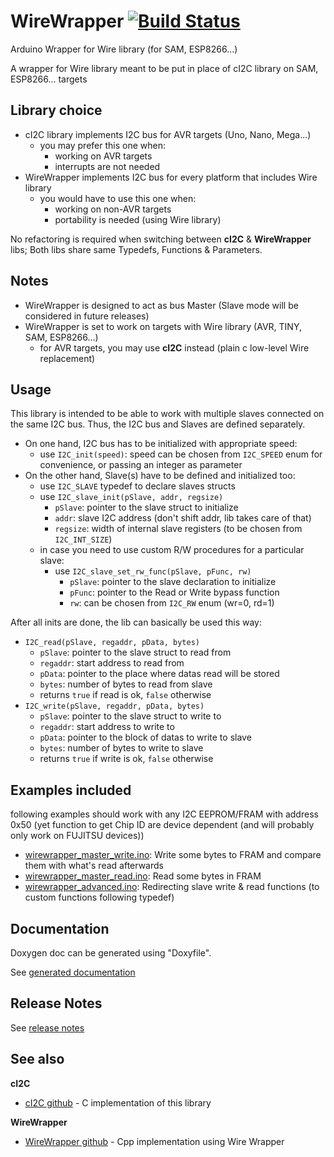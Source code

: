 # WireWrapper [![Build Status](https://travis-ci.com/SMFSW/WireWrapper.svg?branch=master)](https://travis-ci.com/SMFSW/WireWrapper)

Arduino Wrapper for Wire library (for SAM, ESP8266...)

A wrapper for Wire library meant to be put in place of cI2C library on SAM, ESP8266... targets

## Library choice

* cI2C library implements I2C bus for AVR targets (Uno, Nano, Mega...)
  * you may prefer this one when:
    * working on AVR targets
    * interrupts are not needed
* WireWrapper implements I2C bus for every platform that includes Wire library
  * you would have to use this one when:
    * working on non-AVR targets
    * portability is needed (using Wire library)

No refactoring is required when switching between **cI2C** & **WireWrapper** libs;
Both libs share same Typedefs, Functions & Parameters.

## Notes

* WireWrapper is designed to act as bus Master (Slave mode will be considered in future releases)
* WireWrapper is set to work on targets with Wire library (AVR, TINY, SAM, ESP8266...)
  * for AVR targets, you may use **cI2C** instead (plain c low-level Wire replacement)

## Usage

This library is intended to be able to work with multiple slaves connected on the same I2C bus.
Thus, the I2C bus and Slaves are defined separately.

* On one hand, I2C bus has to be initialized with appropriate speed:
  * use `I2C_init(speed)`: speed can be chosen from `I2C_SPEED` enum for convenience, or passing an integer as parameter
* On the other hand, Slave(s) have to be defined and initialized too:
  * use `I2C_SLAVE` typedef to declare slaves structs
  * use `I2C_slave_init(pSlave, addr, regsize)`
    * `pSlave`: pointer to the slave struct to initialize
    * `addr`: slave I2C address (don't shift addr, lib takes care of that)
    * `regsize`: width of internal slave registers (to be chosen from `I2C_INT_SIZE`)
  * in case you need to use custom R/W procedures for a particular slave:
    * use `I2C_slave_set_rw_func(pSlave, pFunc, rw)`
      * `pSlave`: pointer to the slave declaration to initialize
      * `pFunc`: pointer to the Read or Write bypass function
      * `rw`: can be chosen from `I2C_RW` enum (wr=0, rd=1)

After all inits are done, the lib can basically be used this way:
* `I2C_read(pSlave, regaddr, pData, bytes)`
  * `pSlave`: pointer to the slave struct to read from
  * `regaddr`: start address to read from
  * `pData`: pointer to the place where datas read will be stored
  * `bytes`: number of bytes to read from slave
  * returns `true` if read is ok, `false` otherwise
* `I2C_write(pSlave, regaddr, pData, bytes)`
  * `pSlave`: pointer to the slave struct to write to
  * `regaddr`: start address to write to
  * `pData`: pointer to the block of datas to write to slave
  * `bytes`: number of bytes to write to slave
  * returns `true` if write is ok, `false` otherwise

## Examples included

following examples should work with any I2C EEPROM/FRAM with address 0x50
(yet function to get Chip ID are device dependent (and will probably only work on FUJITSU devices))
* [wirewrapper_master_write.ino](examples/wirewrapper_master_write/wirewrapper_master_write.ino): Write some bytes to FRAM and compare them with what's read afterwards
* [wirewrapper_master_read.ino](examples/wirewrapper_master_read/wirewrapper_master_read.ino): Read some bytes in FRAM
* [wirewrapper_advanced.ino](examples/wirewrapper_advanced/wirewrapper_advanced.ino): Redirecting slave write & read functions (to custom functions following typedef)

## Documentation

Doxygen doc can be generated using "Doxyfile".

See [generated documentation](https://smfsw.github.io/WireWrapper/)

## Release Notes

See [release notes](ReleaseNotes.md)

## See also

**cI2C**
* [cI2C github](https://github.com/SMFSW/cI2C) - C implementation of this library

**WireWrapper**
* [WireWrapper github](https://github.com/SMFSW/WireWrapper) - Cpp implementation using Wire Wrapper
